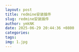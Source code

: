 ```yaml
---
layout: post
title: redmine安装插件
slug: redmine安装插件
author: ymkNK
date: 2025-06-29 20:44:36 +0800
categories: 
tags: 
img: 1.jpg
---
```

